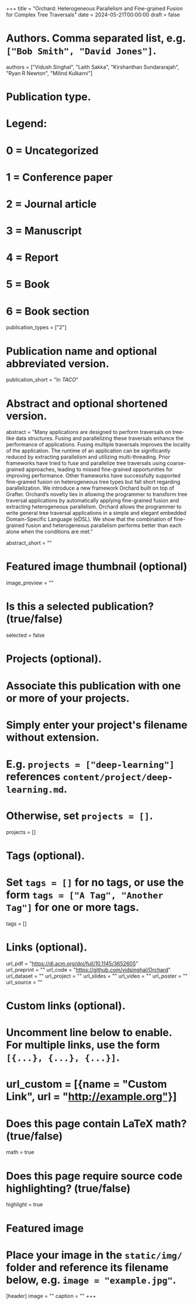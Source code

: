 +++
title = "Orchard: Heterogeneous Parallelism and Fine-grained Fusion for Complex Tree Traversals"
date = 2024-05-21T00:00:00
draft = false

# Authors. Comma separated list, e.g. `["Bob Smith", "David Jones"]`.
authors = ["Vidush Singhal", "Laith Sakka", "Kirshanthan Sundararajah", "Ryan R Newton", "Milind Kulkarni"]

# Publication type.
# Legend:
# 0 = Uncategorized
# 1 = Conference paper
# 2 = Journal article
# 3 = Manuscript
# 4 = Report
# 5 = Book
# 6 = Book section
publication_types = ["2"]

# Publication name and optional abbreviated version.
publication_short = "In *TACO*"

# Abstract and optional shortened version.

abstract = "Many applications are designed to perform traversals on tree-like data structures. Fusing and parallelizing these traversals enhance the performance of applications. Fusing multiple traversals improves the locality of the application. The runtime of an application can be significantly reduced by extracting parallelism and utilizing multi-threading. Prior frameworks have tried to fuse and parallelize tree traversals using coarse-grained approaches, leading to missed fine-grained opportunities for improving performance. Other frameworks have successfully supported fine-grained fusion on heterogeneous tree types but fall short regarding parallelization. We introduce a new framework Orchard built on top of Grafter. Orchard’s novelty lies in allowing the programmer to transform tree traversal applications by automatically applying fine-grained fusion and extracting heterogeneous parallelism. Orchard allows the programmer to write general tree traversal applications in a simple and elegant embedded Domain-Specific Language (eDSL). We show that the combination of fine-grained fusion and heterogeneous parallelism performs better than each alone when the conditions are met."

abstract_short = ""

# Featured image thumbnail (optional)
image_preview = ""

# Is this a selected publication? (true/false)
selected = false

# Projects (optional).
#   Associate this publication with one or more of your projects.
#   Simply enter your project's filename without extension.
#   E.g. `projects = ["deep-learning"]` references `content/project/deep-learning.md`.
#   Otherwise, set `projects = []`.
projects = []

# Tags (optional).
#   Set `tags = []` for no tags, or use the form `tags = ["A Tag", "Another Tag"]` for one or more tags.
tags = []

# Links (optional).
url_pdf = "https://dl.acm.org/doi/full/10.1145/3652605"           
url_preprint = ""
url_code = "https://github.com/vidsinghal/Orchard"
url_dataset = ""
url_project = ""
url_slides = ""
url_video = ""
url_poster = ""
url_source = ""

# Custom links (optional).
#   Uncomment line below to enable. For multiple links, use the form `[{...}, {...}, {...}]`.
# url_custom = [{name = "Custom Link", url = "http://example.org"}]

# Does this page contain LaTeX math? (true/false)
math = true

# Does this page require source code highlighting? (true/false)
highlight = true

# Featured image
# Place your image in the `static/img/` folder and reference its filename below, e.g. `image = "example.jpg"`.
[header]
image = ""
caption = ""
+++